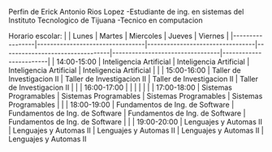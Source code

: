 Perfin de Erick Antonio Rios Lopez
-Estudiante de ing. en sistemas del 
Instituto Tecnologico de Tijuana
-Tecnico en computacion


Horario escolar:
|                 | Lunes                           | Martes                          | Miercoles                       | Jueves                          | Viernes                |
|-----------------|---------------------------------|---------------------------------|---------------------------------|---------------------------------|------------------------|
| 14:00-15:00     | Inteligencia Artificial         | Inteligencia Artificial         | Inteligencia Artificial         | Inteligencia Artificial         |                        |
| 15:00-16:00     | Taller de Investigacion II      | Taller de Investigacion II      | Taller de Investigacion II      | Taller de Investigacion II      |                        |
| 16:00-17:00     |                                 |                                 |                                 |                                 |                        |
| 17:00-18:00     | Sistemas Programables           | Sistemas Programables           | Sistemas Programables           | Sistemas Programables           |                        |
| 18:00-19:00     | Fundamentos de Ing. de Software | Fundamentos de Ing. de Software | Fundamentos de Ing. de Software | Fundamentos de Ing. de Software |                        |
| 19:00-20:00     | Lenguajes y Automas II          | Lenguajes y Automas II          | Lenguajes y Automas II          | Lenguajes y Automas II          | Lenguajes y Automas II 

